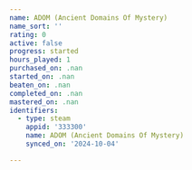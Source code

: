 ```yaml
---
name: ADOM (Ancient Domains Of Mystery)
name_sort: ''
rating: 0
active: false
progress: started
hours_played: 1
purchased_on: .nan
started_on: .nan
beaten_on: .nan
completed_on: .nan
mastered_on: .nan
identifiers:
  - type: steam
    appid: '333300'
    name: ADOM (Ancient Domains Of Mystery)
    synced_on: '2024-10-04'

---
```

